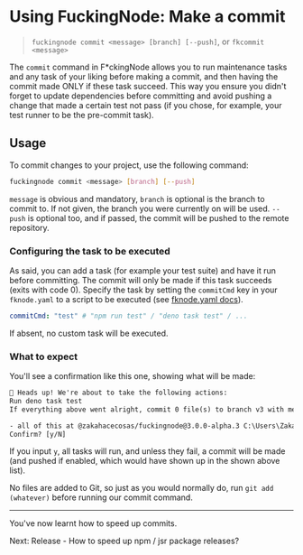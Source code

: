 # Using FuckingNode: Make a commit

> `fuckingnode commit <message> [branch] [--push]`, or `fkcommit <message>`

The `commit` command in F\*ckingNode allows you to run maintenance tasks and any task of your liking before making a commit, and then having the commit made ONLY if these task succeed. This way you ensure you didn't forget to update dependencies before committing and avoid pushing a change that made a certain test not pass (if you chose, for example, your test runner to be the pre-commit task).

## Usage

To commit changes to your project, use the following command:

```bash
fuckingnode commit <message> [branch] [--push]
```

`message` is obvious and mandatory, `branch` is optional is the branch to commit to. If not given, the branch you were currently on will be used. `--push` is optional too, and if passed, the commit will be pushed to the remote repository.

### Configuring the task to be executed

As said, you can add a task (for example your test suite) and have it run before committing. The commit will only be made if this task succeeds (exits with code 0). Specify the task by setting the `commitCmd` key in your `fknode.yaml` to a script to be executed (see [fknode.yaml docs](fknode-yaml.md)).

```yaml
commitCmd: "test" # "npm run test" / "deno task test" / ...
```

If absent, no custom task will be executed.

### What to expect

You'll see a confirmation like this one, showing what will be made:

```txt
🚨 Heads up! We're about to take the following actions:
Run deno task test
If everything above went alright, commit 0 file(s) to branch v3 with message "test"

- all of this at @zakahacecosas/fuckingnode@3.0.0-alpha.3 C:\Users\Zaka\FuckingNode
Confirm? [y/N]
```

If you input `y`, all tasks will run, and unless they fail, a commit will be made (and pushed if enabled, which would have shown up in the shown above list).

No files are added to Git, so just as you would normally do, run `git add (whatever)` before running our commit command.

---

You've now learnt how to speed up commits.

Next: Release - How to speed up npm / jsr package releases?
